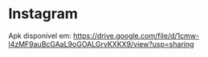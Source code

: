 # Instagram
 
Apk disponível em: https://drive.google.com/file/d/1cmw-l4zMF9auBcGAaL9oGOALGrvKXKX9/view?usp=sharing
